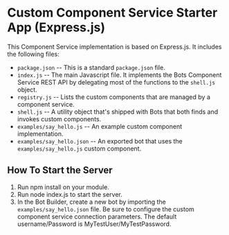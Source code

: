 # Custom Component Service Starter App (Express.js)

This Component Service implementation is based on Express.js. It includes the following files:

- `package.json` --  This is a standard `package.json` file.
- `index.js` --  The main Javascript file. It implements the Bots Component Service REST API by  delegating most of the functions to the `shell.js` object.
- `registry.js` --  Lists the custom components that are managed by a component service.
- `shell.js` --  A utility object that's shipped with Bots that both finds and invokes custom components.
- `examples/say_hello.js` --  An example custom component implementation.
- `examples/say_hello.json` --  An exported bot that uses the `examples/say_hello.js` custom component.

## How To Start the Server ##

1. Run npm install on your module.
1. Run node index.js to start the server.
1. In the Bot Builder, create a new bot by importing the `examples/say_hello.json` file. Be sure to configure the custom component service connection parameters. The default username/Password is MyTestUser/MyTestPassword.
